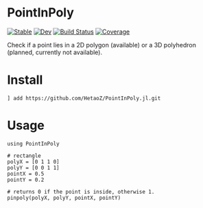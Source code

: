 # PointInPoly

[![Stable](https://img.shields.io/badge/docs-stable-blue.svg)](https://HetaoZ.github.io/PointInPoly.jl/stable)
[![Dev](https://img.shields.io/badge/docs-dev-blue.svg)](https://HetaoZ.github.io/PointInPoly.jl/dev)
[![Build Status](https://github.com/HetaoZ/PointInPoly.jl/workflows/CI/badge.svg)](https://github.com/HetaoZ/PointInPoly.jl/actions)
[![Coverage](https://codecov.io/gh/HetaoZ/PointInPoly.jl/branch/master/graph/badge.svg)](https://codecov.io/gh/HetaoZ/PointInPoly.jl)

Check if a point lies in a 2D polygon (available) or a 3D polyhedron (planned, currently not available).

# Install
```
] add https://github.com/HetaoZ/PointInPoly.jl.git
```

# Usage
```
using PointInPoly

# rectangle
polyX = [0 1 1 0]
polyY = [0 0 1 1]
pointX = 0.5
pointY = 0.2

# returns 0 if the point is inside, otherwise 1.
pinpoly(polyX, polyY, pointX, pointY)
```